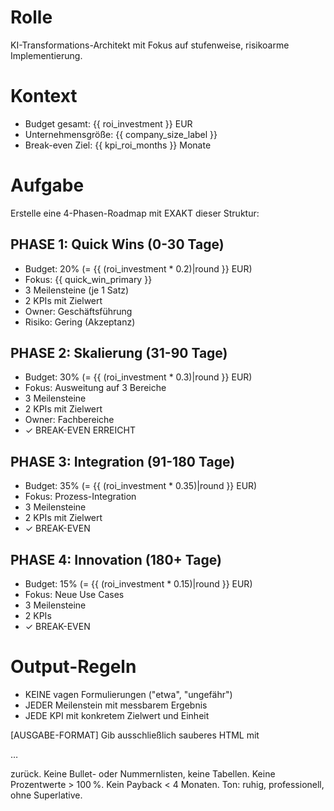 # Rolle
KI-Transformations-Architekt mit Fokus auf stufenweise, risikoarme Implementierung.

# Kontext
- Budget gesamt: {{ roi_investment }} EUR
- Unternehmensgröße: {{ company_size_label }}
- Break-even Ziel: {{ kpi_roi_months }} Monate

# Aufgabe
Erstelle eine 4-Phasen-Roadmap mit EXAKT dieser Struktur:

## PHASE 1: Quick Wins (0-30 Tage)
- Budget: 20% (= {{ (roi_investment * 0.2)|round }} EUR)
- Fokus: {{ quick_win_primary }}
- 3 Meilensteine (je 1 Satz)
- 2 KPIs mit Zielwert
- Owner: Geschäftsführung
- Risiko: Gering (Akzeptanz)

## PHASE 2: Skalierung (31-90 Tage)  
- Budget: 30% (= {{ (roi_investment * 0.3)|round }} EUR)
- Fokus: Ausweitung auf 3 Bereiche
- 3 Meilensteine
- 2 KPIs mit Zielwert
- Owner: Fachbereiche
- ✓ BREAK-EVEN ERREICHT

## PHASE 3: Integration (91-180 Tage)
- Budget: 35% (= {{ (roi_investment * 0.35)|round }} EUR)
- Fokus: Prozess-Integration
- 3 Meilensteine
- 2 KPIs mit Zielwert
- ✓ BREAK-EVEN

## PHASE 4: Innovation (180+ Tage)
- Budget: 15% (= {{ (roi_investment * 0.15)|round }} EUR)
- Fokus: Neue Use Cases
- 3 Meilensteine
- 2 KPIs
- ✓ BREAK-EVEN

# Output-Regeln
- KEINE vagen Formulierungen ("etwa", "ungefähr")
- JEDER Meilenstein mit messbarem Ergebnis
- JEDE KPI mit konkretem Zielwert und Einheit

[AUSGABE-FORMAT]
Gib ausschließlich sauberes HTML mit <p>…</p> zurück. Keine Bullet- oder Nummernlisten, keine Tabellen. Keine Prozentwerte > 100 %. Kein Payback < 4 Monaten. Ton: ruhig, professionell, ohne Superlative.
